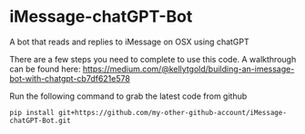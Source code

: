 # iMessage-chatGPT-Bot
A bot that reads and replies to iMessage on OSX using chatGPT

There are a few steps you need to complete to use this code. A walkthrough can be found here: https://medium.com/@kellytgold/building-an-imessage-bot-with-chatgpt-cb7df621e578

Run the following command to grab the latest code from github
```
pip install git+https://github.com/my-other-github-account/iMessage-chatGPT-Bot.git
```
